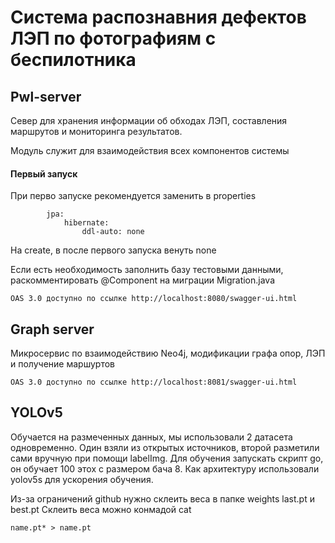 # Система распознавния дефектов ЛЭП по фотографиям с беспилотника

## Pwl-server

Север для хранения информации об обходах ЛЭП, составления маршрутов и мониторинга результатов.

Модуль служит для взаимодействия всех компонентов системы

#### Первый запуск

При перво запуске рекомендуется заменить в properties

            jpa:
                hibernate:
                    ddl-auto: none
            
На create, в после первого запуска венуть none

Если есть необходимость заполнить базу тестовыми данными, раскомментировать @Component 
на миграции Migration.java

    OAS 3.0 доступно по ссылке http://localhost:8080/swagger-ui.html


## Graph server

Микросервис по взаимодействию Neo4j, модификации графа опор, ЛЭП и получение маршуртов

    OAS 3.0 доступно по ссылке http://localhost:8081/swagger-ui.html


## YOLOv5
Обучается на размеченных данных, мы использовали 2 датасета одновременно. 
Один взяли из открытых источников, второй разметили сами вручную при помощи labelImg.
Для обучения запускать скрипт go, он обучает 100 этох с размером бача 8. Как архитектуру использовали yolov5s для ускорения обучения. 

Из-за ограничений github нужно склеить веса в папке weights last.pt и best.pt
Склеить веса можно конмадой cat 
    
    name.pt* > name.pt

